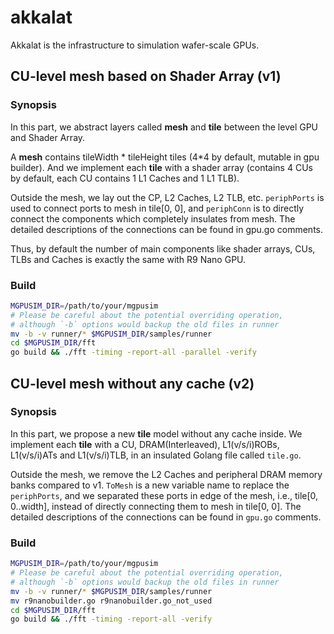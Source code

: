 # akkalat
Akkalat is the infrastructure to simulation wafer-scale GPUs. 

## CU-level mesh based on Shader Array (v1)

### Synopsis

In this part, we abstract layers called **mesh** and **tile** between the level GPU and Shader Array. 

A **mesh** contains tileWidth \* tileHeight tiles (4*4 by default, mutable in gpu builder). And we implement each **tile** with a shader array (contains 4 CUs by default, each CU contains 1 L1 Caches and 1 L1 TLB).

Outside the mesh, we lay out the CP, L2 Caches, L2 TLB, etc. `periphPorts` is used to connect ports to mesh in tile[0, 0], and `periphConn` is to directly connect the components which completely insulates from mesh. The detailed descriptions of the connections can be found in gpu.go comments.

Thus, by default the number of main components like shader arrays, CUs, TLBs and Caches is exactly the same with R9 Nano GPU.

### Build

```bash
MGPUSIM_DIR=/path/to/your/mgpusim
# Please be careful about the potential overriding operation, 
# although `-b` options would backup the old files in runner
mv -b -v runner/* $MGPUSIM_DIR/samples/runner
cd $MGPUSIM_DIR/fft
go build && ./fft -timing -report-all -parallel -verify
```

## CU-level mesh without any cache (v2)

### Synopsis

In this part, we propose a new **tile** model without any cache inside. We implement each **tile** with a CU, DRAM(Interleaved), L1(v/s/i)ROBs, L1(v/s/i)ATs and L1(v/s/i)TLB, in an insulated Golang file called `tile.go`.

Outside the mesh, we remove the L2 Caches and peripheral DRAM memory banks compared to v1. `ToMesh` is a new variable name to replace the `periphPorts`, and we separated these ports in edge of the mesh, i.e., tile[0, 0..width], instead of directly connecting them to mesh in tile[0, 0]. The detailed descriptions of the connections can be found in `gpu.go` comments.

### Build

```bash
MGPUSIM_DIR=/path/to/your/mgpusim
# Please be careful about the potential overriding operation, 
# although `-b` options would backup the old files in runner
mv -b -v runner/* $MGPUSIM_DIR/samples/runner
mv r9nanobuilder.go r9nanobuilder.go_not_used
cd $MGPUSIM_DIR/fft
go build && ./fft -timing -report-all -verify
```
